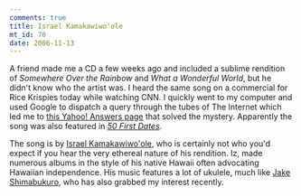 ```yaml
--- 
comments: true
title: Israel Kamakawiwo'ole
mt_id: 70
date: 2006-11-13
---
```

A friend made me a CD a few weeks ago and included a sublime rendition of <i>Somewhere Over the Rainbow</i> and <i>What a Wonderful World</i>, but he didn't know who the artist was.  I heard the same song on a commercial for Rice Krispies today while watching CNN.  I quickly went to my computer and used Google to dispatch a query through the tubes of The Internet which led me to [this Yahoo! Answers page](http://answers.yahoo.com/question/index?qid=20061003162121AADpJlo) that solved the mystery.  Apparently the song was also featured in <i>[50 First Dates](http://www.imdb.com/title/tt0343660/)</i>.

The song is by [Israel Kamakawiwo'ole](http://en.wikipedia.org/wiki/Israel_Kamakawiwo%27ole), who is certainly not who you'd expect if you hear the very ethereal nature of his rendition.  Iz, made numerous albums in the style of his native Hawaii often advocating Hawaiian independence.  His music features a lot of ukulele, much like [Jake Shimabukuro](http://en.wikipedia.org/wiki/Jake_Shimabukuro), who has also grabbed my interest recently.
